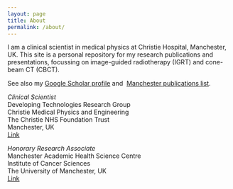 ```yaml
---
layout: page
title: About
permalink: /about/
---
```


I am a clinical scientist in medical physics at Christie Hospital,
Manchester, UK. This site is a personal repository for my research publications and
presentations, focussing on image-guided radiotherapy (IGRT) and cone-beam
CT (CBCT).

See also my [Google Scholar
profile](http://scholar.google.com/citations?hl=en&user=xvosebYAAAAJ) and 
[Manchester publications
list](https://www.research.manchester.ac.uk/portal/en/researchers/thomas-marchant(962e3f0a-0217-4d2b-8028-22943cb08a9e)/publications.html).

*Clinical Scientist*  
Developing Technologies Research Group  
Christie Medical Physics and Engineering  
The Christie NHS Foundation Trust  
Manchester, UK  
[Link](http://www.christie.nhs.uk/cmpe)

*Honorary Research Associate*  
Manchester Academic Health Science Centre  
Institute of Cancer Sciences  
The University of Manchester, UK  
[Link](https://www.research.manchester.ac.uk/portal/Thomas.Marchant.html)
